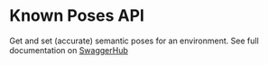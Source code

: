 # Known Poses API

Get and set (accurate) semantic poses for an environment. See full documentation
on [SwaggerHub](https://app.swaggerhub.com/apis-docs/kw90/known-pose-api/1.1.0)
